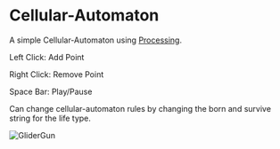 # Cellular-Automaton
A simple Cellular-Automaton using [Processing](https://processing.org/).

Left Click: Add Point

Right Click: Remove Point

Space Bar: Play/Pause

Can change cellular-automaton rules by changing the born and survive string for the life type.

![GliderGun](https://user-images.githubusercontent.com/32370065/143157420-afa26264-3052-4553-aad0-6ed4f7524623.gif)
